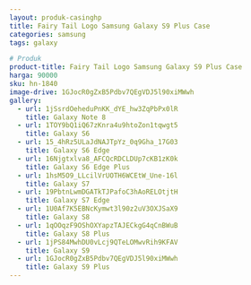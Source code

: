```yaml
---
layout: produk-casinghp
title: Fairy Tail Logo Samsung Galaxy S9 Plus Case
categories: samsung
tags: galaxy

# Produk
product-title: Fairy Tail Logo Samsung Galaxy S9 Plus Case
harga: 90000
sku: hn-1840
image-drive: 1GJocR0gZxB5Pdbv7QEgVDJ5l90xiMWwh
gallery:
  - url: 1jSsrdOeheduPnKK_dYE_hw3ZqPbPx0lR
    title: Galaxy Note 8
  - url: 1TOY9bQ1iQ67zKnra4u9htoZon1tqwgt5
    title: Galaxy S6
  - url: 15_4hRz5ULaJdNAJTpYz_0q9Gha_17G03
    title: Galaxy S6 Edge
  - url: 16Njgtxlva8_AFCQcRDCLDUp7cKB1zK0k
    title: Galaxy S6 Edge Plus
  - url: 1hsM5O9_LLcilVrUOTH6WCEtW_Une-16l
    title: Galaxy S7
  - url: 19PbtnLwmDGATkTJPafoC3hAoRELOtjtH
    title: Galaxy S7 Edge
  - url: 1U0Af7K5EBNcKymwt3l90z2uV3OXJSaX9
    title: Galaxy S8
  - url: 1qOOqzF9OShOXYapzTAJECkgG4qCnBWuB
    title: Galaxy S8 Plus
  - url: 1jPS84MwhDU0vLcj9QTeLOMwvRih9KFAV
    title: Galaxy S9
  - url: 1GJocR0gZxB5Pdbv7QEgVDJ5l90xiMWwh
    title: Galaxy S9 Plus
---
```

